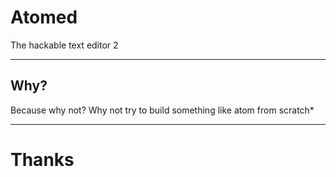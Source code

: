 # Atomed
The hackable text editor 2

---

## Why?
Because why not? Why not try to build something like atom from scratch*

---

# Thanks
